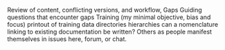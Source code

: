 Review of content, conflicting versions, and workflow, Gaps
    Guiding questions that encounter gaps
      Training (my minimal objective, bias and focus)
          printout of training data directories hierarchies
             can a nomenclature linking to existing documentation be written?
   Others as people manifest themselves in issues here, forum, or chat.
